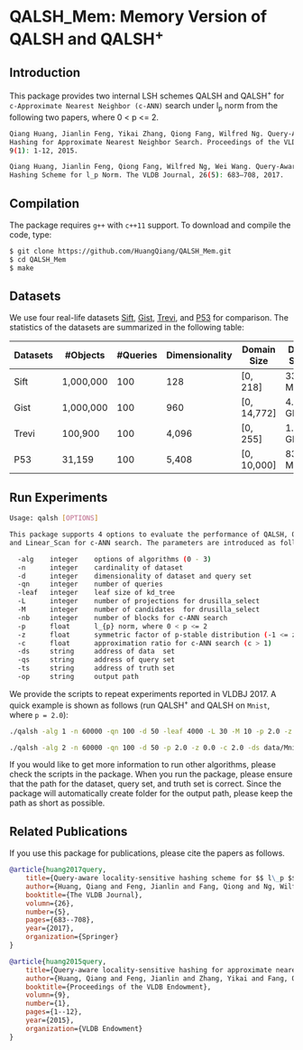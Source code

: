 # QALSH_Mem: Memory Version of QALSH and QALSH<sup>+</sup>

## Introduction

This package provides two internal LSH schemes QALSH and QALSH<sup>+</sup> for ```c-Approximate Nearest Neighbor (c-ANN)``` search under l<sub>p</sub> norm from the following two papers, where 0 < p <= 2.

```bash
Qiang Huang, Jianlin Feng, Yikai Zhang, Qiong Fang, Wilfred Ng. Query-Aware  Locality-Sensitive
Hashing for Approximate Nearest Neighbor Search. Proceedings of the VLDB Endowment (PVLDB),
9(1): 1-12, 2015.

Qiang Huang, Jianlin Feng, Qiong Fang, Wilfred Ng, Wei Wang. Query-Aware Locality-Sensitive
Hashing Scheme for l_p Norm. The VLDB Journal, 26(5): 683–708, 2017.
```

## Compilation

The package requires ```g++``` with ```c++11``` support. To download and compile the code, type:

```bash
$ git clone https://github.com/HuangQiang/QALSH_Mem.git
$ cd QALSH_Mem
$ make
```

## Datasets

We use four real-life datasets [Sift](https://drive.google.com/open?id=1Q3_dnblolD9GVis7OakP2mrqmBApytEL), [Gist](https://drive.google.com/open?id=1M3hJl5slY_pu50IQ7ie-t9E6RvzMizYT), [Trevi](https://drive.google.com/open?id=1RF1FJKWHv3y7W7aBrewnOMrWR15dNbJ3), and [P53](https://drive.google.com/open?id=15mzraPmxNRzcfhXsd_KWBgKclUFUZQEj) for comparison. The statistics of the datasets are summarized in the following table:

| Datasets | #Objects  | #Queries | Dimensionality | Domain Size | Data Size |
| -------- | --------- | -------- | -------------- | ----------- | --------- |
| Sift     | 1,000,000 | 100      | 128            | [0, 218]    | 337.8 MB  |
| Gist     | 1,000,000 | 100      | 960            | [0, 14,772] | 4.0 GB    |
| Trevi    | 100,900   | 100      | 4,096          | [0, 255]    | 1.5 GB    |
| P53      | 31,159    | 100      | 5,408          | [0, 10,000] | 833.7 MB  |

## Run Experiments

```bash
Usage: qalsh [OPTIONS]

This package supports 4 options to evaluate the performance of QALSH, QALSH+,
and Linear_Scan for c-ANN search. The parameters are introduced as follows.

  -alg    integer    options of algorithms (0 - 3)
  -n      integer    cardinality of dataset
  -d      integer    dimensionality of dataset and query set
  -qn     integer    number of queries
  -leaf   integer    leaf size of kd_tree
  -L      integer    number of projections for drusilla_select
  -M      integer    number of candidates  for drusilla_select
  -nb     integer    number of blocks for c-ANN search
  -p      float      l_{p} norm, where 0 < p <= 2
  -z      float      symmetric factor of p-stable distribution (-1 <= z <= 1)
  -c      float      approximation ratio for c-ANN search (c > 1)
  -ds     string     address of data  set
  -qs     string     address of query set
  -ts     string     address of truth set
  -op     string     output path
```

We provide the scripts to repeat experiments reported in VLDBJ 2017. A quick example is shown as follows (run QALSH<sup>+</sup> and QALSH on ```Mnist```, where ```p = 2.0```):

```bash
./qalsh -alg 1 -n 60000 -qn 100 -d 50 -leaf 4000 -L 30 -M 10 -p 2.0 -z 0.0 -c 2.0 -ds data/Mnist/Mnist.ds -qs data/Mnist/Mnist.q -ts data/Mnist/Mnist.gt2.0 -op results/Mnist/L2.0/

./qalsh -alg 2 -n 60000 -qn 100 -d 50 -p 2.0 -z 0.0 -c 2.0 -ds data/Mnist/Mnist.ds -qs data/Mnist/Mnist.q -ts data/Mnist/Mnist.gt2.0 -op results/Mnist/L2.0/
```

If you would like to get more information to run other algorithms, please check the scripts in the package. When you run the package, please ensure that the path for the dataset, query set, and truth set is correct. Since the package will automatically create folder for the output path, please keep the path as short as possible.

## Related Publications

If you use this package for publications, please cite the papers as follows.

```bib
@article{huang2017query,
    title={Query-aware locality-sensitive hashing scheme for $$ l\_p $$ norm}
    author={Huang, Qiang and Feng, Jianlin and Fang, Qiong and Ng, Wilfred and Wang, Wei},
    booktitle={The VLDB Journal},
    volumn={26},
    number={5},
    pages={683--708},
    year={2017},
    organization={Springer}
}

@article{huang2015query,
    title={Query-aware locality-sensitive hashing for approximate nearest neighbor search}
    author={Huang, Qiang and Feng, Jianlin and Zhang, Yikai and Fang, Qiong and Ng, Wilfred},
    booktitle={Proceedings of the VLDB Endowment},
    volumn={9},
    number={1},
    pages={1--12},
    year={2015},
    organization={VLDB Endowment}
}
```
